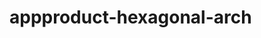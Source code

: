  # appproduct-hexagonal-arch                 
            
         
                 
           
          
              
                 
          
         
    
     
